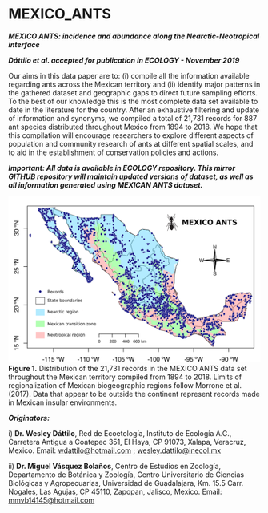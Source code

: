 # MEXICO_ANTS
***MEXICO ANTS: incidence and abundance along the Nearctic-Neotropical interface***

***Dáttilo et al. accepted for publication in ECOLOGY - November 2019***

Our aims in this data paper are to: (i) compile all the information available regarding ants across the Mexican territory and (ii) identify major patterns in the gathered dataset and geographic gaps to direct future sampling efforts. To the best of our knowledge this is the most complete data set available to date in the literature for the country. After an exhaustive filtering and update of information and synonyms, we compiled a total of 21,731 records for 887 ant species distributed throughout Mexico from 1894 to 2018. We hope that this compilation will encourage researchers to explore different aspects of population and community research of ants at different spatial scales, and to aid in the establishment of conservation policies and actions.

***Important: All data is available in ECOLOGY repository. This mirror GITHUB repository will maintain updated versions of dataset, as well as all information generated using MEXICAN ANTS dataset.***


![alt text](https://github.com/wdattilo/MEXICAN_ANTS/blob/master/MEXICO_ANTS.png)
**Figure 1.** Distribution of the 21,731 records in the MEXICO ANTS data set throughout the Mexican territory compiled from 1894 to 2018. Limits of regionalization of Mexican biogeographic regions follow Morrone et al. (2017). Data that appear to be outside the continent represent records made in Mexican insular environments.


***Originators:***

i) **Dr. Wesley Dáttilo**, Red de Ecoetología, Instituto de Ecología A.C., Carretera Antigua a Coatepec 351, El Haya, CP 91073, Xalapa, Veracruz, Mexico. Email: wdattilo@hotmail.com ; wesley.dattilo@inecol.mx

ii) **Dr. Miguel Vásquez Bolaños**, Centro de Estudios en Zoología, Departamento de Botánica y Zoología, Centro Universitario de Ciencias Biológicas y Agropecuarias, Universidad de Guadalajara, Km. 15.5 Carr. Nogales, Las Agujas, CP 45110, Zapopan, Jalisco, Mexico. Email: mmvb14145@hotmail.com 

